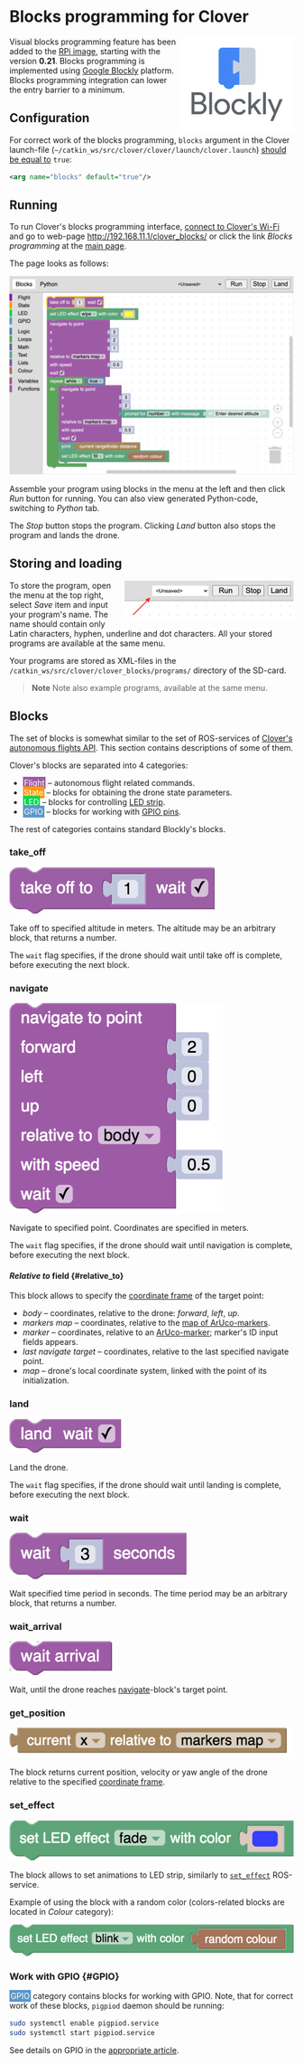 # Blocks programming for Clover

<img src="../assets/blocks/blockly.svg" width=200 align="right">

Visual blocks programming feature has been added to the [RPi image](image.md), starting with the version **0.21**. Blocks programming is implemented using [Google Blockly](https://developers.google.com/blockly) platform. Blocks programming integration can lower the entry barrier to a minimum.

## Configuration

For correct work of the blocks programming, `blocks` argument in the Clover launch-file (`~/catkin_ws/src/clover/clover/launch/clover.launch`) [should be equal to](cli.md#editing) `true`:

```xml
<arg name="blocks" default="true"/>
```

## Running

To run Clover's blocks programming interface, [connect to Clover's Wi-Fi](wifi.md) and go to web-page http://192.168.11.1/clover_blocks/ or click the link *Blocks programming* at the [main page](wifi.md#web-interface).

The page looks as follows:

<img src="../assets/blocks/blocks.png" width=600 class=center>

Assemble your program using blocks in the menu at the left and then click *Run* button for running. You can also view generated Python-code, switching to *Python* tab.

The *Stop* button stops the program. Clicking *Land* button also stops the program and lands the drone.

## Storing and loading

<img src="../assets/blocks/save.png" width=300 align=right>

To store the program, open the menu at the top right, select *Save* item and input your program's name. The name should contain only Latin characters, hyphen, underline and dot characters. All your stored programs are available at the same menu.

Your programs are stored as XML-files in the `/catkin_ws/src/clover/clover_blocks/programs/` directory of the SD-card.

> **Note** Note also example programs, available at the same menu.

## Blocks

The set of blocks is somewhat similar to the set of ROS-services of [Clover's autonomous flights API](simple_offboard.md). This section contains descriptions of some of them.

Clover's blocks are separated into 4 categories:

* <span style="padding:2px;color:white;background:#9d5ca6">Flight</span> – autonomous flight related commands.
* <span style="padding:2px;color:white;background:#ff9b00">State</span> – blocks for obtaining the drone state parameters.
* <span style="padding:2px;color:white;background:#01d754">LED</span> – blocks for controlling [LED strip](leds.md).
* <span style="padding:2px;color:white;background:#5b97cc">GPIO</span> – blocks for working with [GPIO pins](gpio.md).

The rest of categories contains standard Blockly's blocks.

### take_off

<img src="../assets/blocks/take-off.png" srcset="../assets/blocks/take-off.png 2x">

Take off to specified altitude in meters. The altitude may be an arbitrary block, that returns a number.

The `wait` flag specifies, if the drone should wait until take off is complete, before executing the next block.

### navigate

<img src="../assets/blocks/navigate.png" srcset="../assets/blocks/navigate.png 2x">

Navigate to specified point. Coordinates are specified in meters.

The `wait` flag specifies, if the drone should wait until navigation is complete, before executing the next block.

#### *Relative to* field {#relative_to}

This block allows to specify the [coordinate frame](frames.md) of the target point:

* *body* – coordinates, relative to the drone: *forward*, *left*, *up*.
* *markers map* – coordinates, relative to the [map of ArUco-markers](aruco_map.md).
* *marker* – coordinates, relative to an [ArUco-marker](aruco_marker.md); marker's ID input fields appears.
* *last navigate target* – coordinates, relative to the last specified navigate point.
* *map* – drone's local coordinate system, linked with the point of its initialization.

### land

<img src="../assets/blocks/land.png" srcset="../assets/blocks/land.png 2x">

Land the drone.

The `wait` flag specifies, if the drone should wait until landing is complete, before executing the next block.

### wait

<img src="../assets/blocks/wait.png" srcset="../assets/blocks/wait.png 2x">

Wait specified time period in seconds. The time period may be an arbitrary block, that returns a number.

### wait_arrival

<img src="../assets/blocks/wait-arrival.png" srcset="../assets/blocks/wait-arrival.png 2x">

Wait, until the drone reaches [navigate](#navigate)-block's target point.

### get_position

<img src="../assets/blocks/get-position.png" srcset="../assets/blocks/get-position.png 2x">

The block returns current position, velocity or yaw angle of the drone relative to the specified [coordinate frame](#relative_to).

### set_effect

<img src="../assets/blocks/set-effect.png" srcset="../assets/blocks/set-effect.png 2x">

The block allows to set animations to LED strip, similarly to [`set_effect`](leds.md#set_effect) ROS-service.

Example of using the block with a random color (colors-related blocks are located in *Colour* category):

<img src="../assets/blocks/random-color.png" srcset="../assets/blocks/random-color.png 2x">

### Work with GPIO {#GPIO}

<span style="padding:2px;color:white;background:#5b97cc">GPIO</span> category contains blocks for working with GPIO. Note, that for correct work of these blocks, `pigpiod` daemon should be running:

```bash
sudo systemctl enable pigpiod.service
sudo systemctl start pigpiod.service
```

See details on GPIO in the [appropriate article](gpio.md).
